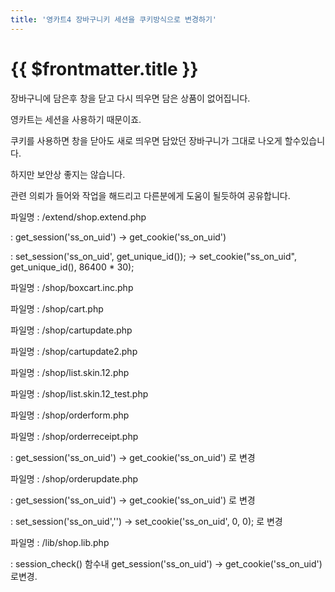 ```yaml
---
title: '영카트4 장바구니키 세션을 쿠키방식으로 변경하기'
---
```


# {{ $frontmatter.title }}


장바구니에 담은후 창을 닫고 다시 띄우면 담은 상품이 없어집니다. 

 

영카트는 세션을 사용하기 때문이죠. 

쿠키를 사용하면 창을 닫아도 새로 띄우면 담았던 장바구니가 그대로 나오게 할수있습니다. 

하지만 보안상 좋지는 않습니다. 

관련 의뢰가 들어와 작업을 해드리고 다른분에게 도움이 될듯하여 공유합니다. 

 

파일명 : /extend/shop.extend.php 

 : get_session('ss_on_uid') -> get_cookie('ss_on_uid') 

 : set_session('ss_on_uid', get_unique_id()); -> set_cookie("ss_on_uid", get_unique_id(), 86400 * 30); 

 

 

파일명 : /shop/boxcart.inc.php 

파일명 : /shop/cart.php 

파일명 : /shop/cartupdate.php 

파일명 : /shop/cartupdate2.php 

파일명 : /shop/list.skin.12.php 

파일명 : /shop/list.skin.12_test.php 

파일명 : /shop/orderform.php 

파일명 : /shop/orderreceipt.php 

 : get_session('ss_on_uid') -> get_cookie('ss_on_uid') 로 변경 

 

 

파일명 : /shop/orderupdate.php 

 : get_session('ss_on_uid') -> get_cookie('ss_on_uid') 로 변경 

 : set_session('ss_on_uid','') -> set_cookie('ss_on_uid', 0, 0); 로 변경 

 

 

파일명 : /lib/shop.lib.php  

 : session_check() 함수내 get_session('ss_on_uid') -> get_cookie('ss_on_uid') 로변경.
